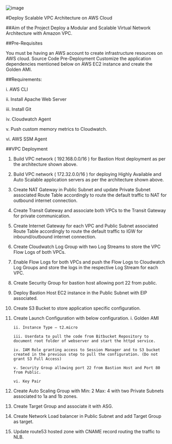 ![image](https://github.com/user-attachments/assets/9e5fa669-b4ae-4041-9e8d-2e98b4d3597c)

#Deploy Scalable VPC Architecture on AWS Cloud

##Aim of the Project
Deploy a Modular and Scalable Virtual Network Architecture with Amazon VPC.

##Pre-Requisites

You must be having an AWS account to create infrastructure resources on AWS cloud.
Source Code
Pre-Deployment
Customize the application dependencies mentioned below on AWS EC2 instance and create the Golden AMI.

##Requirements:
  
  i. AWS CLI
 
ii. Install Apache Web Server

iii. Install Git

 iv. Cloudwatch Agent

  v. Push custom memory metrics to Cloudwatch.

 vi. AWS SSM Agent

##VPC Deployment

1. Build VPC network ( 192.168.0.0/16 ) for Bastion Host deployment as per the architecture shown above.
2. Build VPC network ( 172.32.0.0/16 ) for deploying Highly Available and Auto Scalable application servers as per the architecture shown above.
3. Create NAT Gateway in Public Subnet and update Private Subnet associated Route Table accordingly to route the default traffic to NAT for outbound internet connection.
4. Create Transit Gateway and associate both VPCs to the Transit Gateway for private communication.
5. Create Internet Gateway for each VPC and Public Subnet associated Route Table accordingly to route the default traffic to IGW for inbound/outbound internet connection.
6. Create Cloudwatch Log Group with two Log Streams to store the VPC Flow Logs of both VPCs.
7. Enable Flow Logs for both VPCs and push the Flow Logs to Cloudwatch Log Groups and store the logs in the respective Log Stream for each VPC.
8. Create Security Group for bastion host allowing port 22 from public.
9. Deploy Bastion Host EC2 instance in the Public Subnet with EIP associated.
10. Create S3 Bucket to store application specific configuration.
11. Create Launch Configuration with below configuration.
         i. Golden AMI
   
        ii. Instance Type – t2.micro
  
        iii. Userdata to pull the code from Bitbucket Repository to document root folder of webserver and start the httpd service.
  
        iv. IAM Role granting access to Session Manager and to S3 bucket created in the previous step to pull the configuration. (Do not grant S3 Full Access)
   
        v. Security Group allowing port 22 from Bastion Host and Port 80 from Public.
   
        vi. Key Pair

12. Create Auto Scaling Group with Min: 2 Max: 4 with two Private Subnets associated to 1a and 1b zones.

13. Create Target Group and associate it with ASG.

14. Create Network Load balancer in Public Subnet and add Target Group as target.

15. Update route53 hosted zone with CNAME record routing the traffic to NLB.
